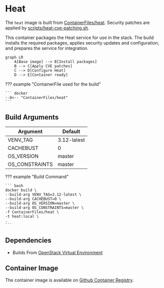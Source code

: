 # Heat

The `heat` image is built from [ContainerFiles/heat](https://github.com/rackerlabs/genestack-images/blob/main/ContainerFiles/heat). Security patches are applied by [scripts/heat-cve-patching.sh](https://github.com/rackerlabs/genestack-images/blob/main/scripts/heat-cve-patching.sh).

This container packages the Heat service for use in the stack. The build installs the required packages, applies security updates and configuration, and prepares the service for integration.

``` mermaid
graph LR
    A[Base image] --> B[Install packages]
    B --> C[Apply CVE patches]
    C --> D[Configure Heat]
    D --> E[Container ready]
```

??? example "ContainerFile used for the build"

    ``` docker
    --8<-- "ContainerFiles/heat"
    ```
## Build Arguments

| Argument | Default |
| --- | --- |
| VENV_TAG | 3.12-latest |
| CACHEBUST | 0 |
| OS_VERSION | master |
| OS_CONSTRAINTS | master |

??? example "Build Command"

    ``` bash
    docker build \
    --build-arg VENV_TAG=3.12-latest \
    --build-arg CACHEBUST=0 \
    --build-arg OS_VERSION=master \
    --build-arg OS_CONSTRAINTS=master \
    -f ContainerFiles/heat \
    -t heat:local \
    .
    ```

## Dependencies

- Builds From [OpenStack Virtual Environment](openstack-venv.md)

## Container Image

The container image is available on [Github Container Registry](https://github.com/rackerlabs/genestack-images/pkgs/container/genestack-images%2Fheat).
